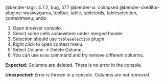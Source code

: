 @bender-tags: 4.7.2, bug, 577
@bender-ui: collapsed
@bender-ckeditor-plugins: wysiwygarea, toolbar, table, tabletools, tableselection, contextmenu, undo

1. Open browser console.
1. Select some cells somewhere under merged header.
1. Selection should use `tableselection` plugin.
1. Right click to open context menu.
1. Select Column -> Delete Column.
1. You can use `Undo` command and try remove different columns.

**Expected:** Columns are deleted. There is no error in the console.

**Unexpected:** Error is thrown in a console. Columns are not removed.
